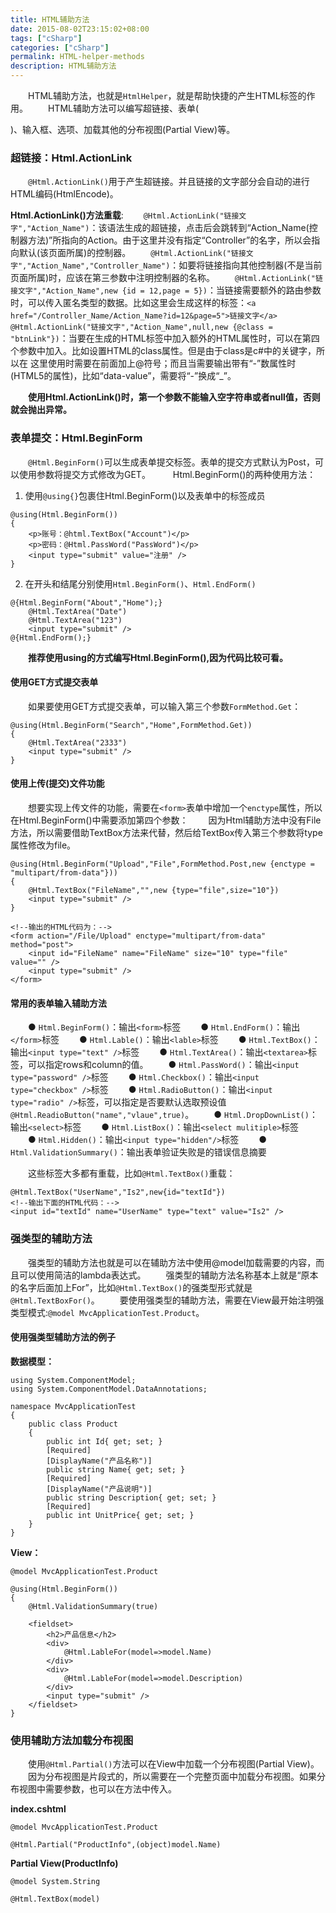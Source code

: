```yaml
---
title: HTML辅助方法
date: 2015-08-02T23:15:02+08:00
tags: ["cSharp"]
categories: ["cSharp"]
permalink: HTML-helper-methods
description: HTML辅助方法
---
```

　　HTML辅助方法，也就是`HtmlHelper`，就是帮助快捷的产生HTML标签的作用。
　　HTML辅助方法可以编写超链接、表单(<form>)、输入框、选项、加载其他的分布视图(Partial View)等。

### 超链接：Html.ActionLink
　　`@Html.ActionLink()`用于产生超链接。并且链接的文字部分会自动的进行HTML编码(HtmlEncode)。
<!--more-->
**Html.ActionLink()方法重载**:
　　`@Html.ActionLink("链接文字","Action_Name")`：该语法生成的超链接，点击后会跳转到“Action_Name(控制器方法)”所指向的Action。由于这里并没有指定“Controller”的名字，所以会指向默认(该页面所属)的控制器。
　　`@Html.ActionLink("链接文字","Action_Name","Controller_Name")`：如要将链接指向其他控制器(不是当前页面所属)时，应该在第三参数中注明控制器的名称。
　　`@Html.ActionLink("链接文字","Action_Name",new {id = 12,page = 5})`：当链接需要额外的路由参数时，可以传入匿名类型的数据。比如这里会生成这样的标签：`<a href="/Controller_Name/Action_Name?id=12&page=5">链接文字</a>`
　　`@Html.ActionLink("链接文字","Action_Name",null,new {@class = "btnLink"})`：当要在生成的HTML标签中加入额外的HTML属性时，可以在第四个参数中加入。比如设置HTML的class属性。但是由于class是c#中的关键字，所以在 这里使用时需要在前面加上@符号；而且当需要输出带有“-”数属性时(HTML5的属性)，比如“data-value”，需要将“-”换成“_”。

　　**使用Html.ActionLink()时，第一个参数不能输入空字符串或者null值，否则就会抛出异常。**

### 表单提交：Html.BeginForm
　　`@Html.BeginForm()`可以生成表单提交标签。表单的提交方式默认为Post，可以使用参数将提交方式修改为GET。
　　
Html.BeginForm()的两种使用方法：
1. 使用`@using{}`包裹住Html.BeginForm()以及表单中的标签成员
```
@using(Html.BeginForm())
{
    <p>账号：@html.TextBox("Account")</p>
    <p>密码：@Html.PassWord("PassWord")</p>
    <input type="submit" value="注册" />
}
```
2. 在开头和结尾分别使用`Html.BeginForm()`、`Html.EndForm()`
```
@{Html.BeginForm("About","Home");}
    @Html.TextArea("Date")
    @Html.TextArea("123")
    <input type="submit" />
@{Html.EndForm();}
```
　　**推荐使用using的方式编写Html.BeginForm(),因为代码比较可看。**

#### 使用GET方式提交表单
　　如果要使用GET方式提交表单，可以输入第三个参数`FormMethod.Get`：
```
@using(Html.BeginForm("Search","Home",FormMethod.Get))
{
    @Html.TextArea("2333")
    <input type="submit" />
}
```
#### 使用上传(提交)文件功能
　　想要实现上传文件的功能，需要在`<form>`表单中增加一个`enctype`属性，所以在Html.BeginForm()中需要添加第四个参数：
　　因为Html辅助方法中没有File方法，所以需要借助TextBox方法来代替，然后给TextBox传入第三个参数将type属性修改为file。
```
@using(Html.BeginForm("Upload","File",FormMethod.Post,new {enctype = "multipart/from-data"}))
{
    @Html.TextBox("FileName","",new {type="file",size="10"})
    <input type="submit" />
}

<!--输出的HTML代码为：-->
<form action="/File/Upload" enctype="multipart/from-data" method="post">
    <input id="FileName" name="FileName" size="10" type="file" value="" />
    <input type="submit" />
</form>
```
#### 常用的表单输入辅助方法
　　● `Html.BeginForm()`：输出`<form>`标签
　　● `Html.EndForm()`：输出`</form>`标签
　　● `Html.Lable()`：输出`<lable>`标签
　　● `Html.TextBox()`：输出`<input type="text" />`标签
　　● `Html.TextArea()`：输出`<textarea>`标签，可以指定rows和column的值。
　　● `Html.PassWord()`：输出`<input type="password" />`标签
　　● `Html.Checkbox()`：输出`<input type="checkbox" />`标签
　　● `Html.RadioButton()`：输出`<input type="radio" />`标签，可以指定是否要默认选取预设值`@Html.ReadioButton("name","vlaue",true)`。
　　● `Html.DropDownList()`：输出`<select>`标签
　　● `Html.ListBox()`：输出`<select mulitiple>`标签
　　● `Html.Hidden()`：输出`<input type="hidden"/>`标签
　　● `Html.ValidationSummary()`：输出表单验证失败是的错误信息摘要

　　这些标签大多都有重载，比如`@Html.TextBox()`重载：
```
@Html.TextBox("UserName","Is2",new{id="textId"})
<!--输出下面的HTML代码：-->
<input id="textId" name="UserName" type="text" value="Is2" />
```

### 强类型的辅助方法
　　强类型的辅助方法也就是可以在辅助方法中使用@model加载需要的内容，而且可以使用简洁的lambda表达式。
　　强类型的辅助方法名称基本上就是“原本的名字后面加上For”，比如`@Html.TextBox()`的强类型形式就是`@Html.TextBoxFor()`。
　　要使用强类型的辅助方法，需要在View最开始注明强类型模式:`@model MvcApplicationTest.Product`。

#### 使用强类型辅助方法的例子
**数据模型：**
```
using System.ComponentModel;
using System.ComponentModel.DataAnnotations;

namespace MvcApplicationTest
{
    public class Product
    {
        public int Id{ get; set; }
        [Required]
        [DisplayName("产品名称")]
        public string Name{ get; set; }
        [Required]
        [DisplayName("产品说明")]
        public string Description{ get; set; }
        [Required]
        public int UnitPrice{ get; set; }
    }
}
```
**View：**
```
@model MvcApplicationTest.Product

@using(Html.BeginForm())
{
    @Html.ValidationSummary(true)
    
    <fieldset>
        <h2>产品信息</h2>
        <div>
            @Html.LableFor(model=>model.Name)
        </div>
        <div>
            @Html.LableFor(model=>model.Description)
        </div>
        <input type="submit" />
    </fieldset>
}
```

### 使用辅助方法加载分布视图
　　使用`@Html.Partial()`方法可以在View中加载一个分布视图(Partial View)。
　　因为分布视图是片段式的，所以需要在一个完整页面中加载分布视图。如果分布视图中需要参数，也可以在方法中传入。

**index.cshtml**
```
@model MvcApplicationTest.Product

@Html.Partial("ProductInfo",(object)model.Name)
```
**Partial View(ProductInfo)**
```
@model System.String

@Html.TextBox(model)
```
